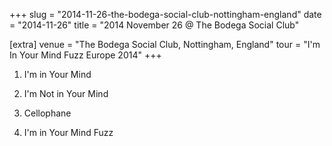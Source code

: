 +++
slug = "2014-11-26-the-bodega-social-club-nottingham-england"
date = "2014-11-26"
title = "2014 November 26 @ The Bodega Social Club"

[extra]
venue = "The Bodega Social Club, Nottingham, England"
tour = "I'm In Your Mind Fuzz Europe 2014"
+++


 1. I'm in Your Mind

 2. I'm Not in Your Mind

 3. Cellophane

 4. I'm in Your Mind Fuzz


